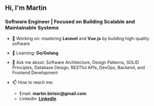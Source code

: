 <h2 align="left">Hi, I'm Martin</h2> 
<h3 align="left">Software Engineer | Focused on Building Scalable and Maintainable Systems</h3>

- 🔭 Working on: mastering **Laravel** and **Vue.js** by building high-quality software

- 🌱 Learning: **Go/Golang**

- 💬 Ask me about: Software Architecture, Design Patterns, SOLID Principles, Database Design, RESTful APIs, DevOps, Backend, and Frontend Development

- 📫 How to reach me:
  <ul>
    <li>Email: <b>martin.birisic@gmail.com</b></li>
    <li>LinkedIn: <b><a href="https://www.linkedin.com/in/web-developer-martin/" target="_blank">LinkedIn</a></b></li>
  </ul> 
